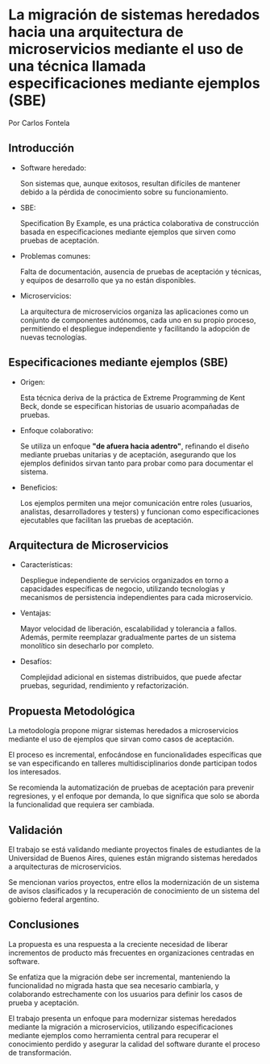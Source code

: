 # La migración de sistemas heredados hacia una arquitectura de microservicios mediante el uso de una técnica llamada especificaciones mediante ejemplos (SBE)

Por Carlos Fontela

## Introducción
- Software heredado: 

    Son sistemas que, aunque exitosos, resultan difíciles de mantener debido a la pérdida de conocimiento sobre su funcionamiento.

- SBE: 

    Specification By Example, es  una  práctica  colaborativa de construcción basada en especificaciones mediante ejemplos que sirven como pruebas de aceptación.

- Problemas comunes: 

    Falta de documentación, ausencia de pruebas de aceptación y técnicas, y equipos de desarrollo que ya no están disponibles.


- Microservicios: 

    La arquitectura de microservicios organiza las aplicaciones como un conjunto de componentes autónomos, cada uno en su propio proceso, permitiendo el despliegue independiente y facilitando la adopción de nuevas tecnologías.


## Especificaciones mediante ejemplos (SBE)

- Origen: 

    Esta técnica deriva de la práctica de Extreme Programming de Kent Beck, donde se especifican historias de usuario acompañadas de pruebas.


- Enfoque colaborativo: 

    Se utiliza un enfoque __"de afuera hacia adentro"__, refinando el diseño mediante pruebas unitarias y de aceptación, asegurando que los ejemplos definidos sirvan tanto para probar como para documentar el sistema.


- Beneficios: 

    Los ejemplos permiten una mejor comunicación entre roles (usuarios, analistas, desarrolladores y testers) y funcionan como especificaciones ejecutables que facilitan las pruebas de aceptación.


## Arquitectura de Microservicios

- Características: 

    Despliegue independiente de servicios organizados en torno a capacidades específicas de negocio, utilizando tecnologías y mecanismos de persistencia independientes para cada microservicio.


- Ventajas: 

    Mayor velocidad de liberación, escalabilidad y tolerancia a fallos. Además, permite reemplazar gradualmente partes de un sistema monolítico sin desecharlo por completo.


- Desafíos: 

    Complejidad adicional en sistemas distribuidos, que puede afectar pruebas, seguridad, rendimiento y refactorización.


## Propuesta Metodológica

La metodología propone migrar sistemas heredados a microservicios mediante el uso de ejemplos que sirvan como casos de aceptación.


El proceso es incremental, enfocándose en funcionalidades específicas que se van especificando en talleres multidisciplinarios donde participan todos los interesados.


Se recomienda la automatización de pruebas de aceptación para prevenir regresiones, y el enfoque por demanda, lo que significa que solo se aborda la funcionalidad que requiera ser cambiada.


## Validación

El trabajo se está validando mediante proyectos finales de estudiantes de la Universidad de Buenos Aires, quienes están migrando sistemas heredados a arquitecturas de microservicios. 

Se mencionan varios proyectos, entre ellos la modernización de un sistema de avisos clasificados y la recuperación de conocimiento de un sistema del gobierno federal argentino.


## Conclusiones

La propuesta es una respuesta a la creciente necesidad de liberar incrementos de producto más frecuentes en organizaciones centradas en software.

Se enfatiza que la migración debe ser incremental, manteniendo la funcionalidad no migrada hasta que sea necesario cambiarla, y colaborando estrechamente con los usuarios para definir los casos de prueba y aceptación.

El trabajo presenta un enfoque para modernizar sistemas heredados mediante la migración a microservicios, utilizando especificaciones mediante ejemplos como herramienta central para recuperar el conocimiento perdido y asegurar la calidad del software durante el proceso de transformación.